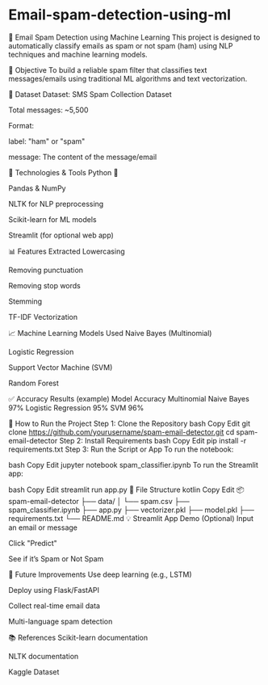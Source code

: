 # Email-spam-detection-using-ml
📧 Email Spam Detection using Machine Learning
This project is designed to automatically classify emails as spam or not spam (ham) using NLP techniques and machine learning models.

🧠 Objective
To build a reliable spam filter that classifies text messages/emails using traditional ML algorithms and text vectorization.

📂 Dataset
Dataset: SMS Spam Collection Dataset

Total messages: ~5,500

Format:

label: "ham" or "spam"

message: The content of the message/email

🔧 Technologies & Tools
Python 🐍

Pandas & NumPy

NLTK for NLP preprocessing

Scikit-learn for ML models

Streamlit (for optional web app)

📊 Features Extracted
Lowercasing

Removing punctuation

Removing stop words

Stemming

TF-IDF Vectorization

📈 Machine Learning Models Used
Naive Bayes (Multinomial)

Logistic Regression

Support Vector Machine (SVM)

Random Forest

✅ Accuracy Results (example)
Model	Accuracy
Multinomial Naive Bayes	97%
Logistic Regression	95%
SVM	96%

🧪 How to Run the Project
Step 1: Clone the Repository
bash
Copy
Edit
git clone https://github.com/yourusername/spam-email-detector.git
cd spam-email-detector
Step 2: Install Requirements
bash
Copy
Edit
pip install -r requirements.txt
Step 3: Run the Script or App
To run the notebook:

bash
Copy
Edit
jupyter notebook spam_classifier.ipynb
To run the Streamlit app:

bash
Copy
Edit
streamlit run app.py
📁 File Structure
kotlin
Copy
Edit
📦 spam-email-detector
├── data/
│   └── spam.csv
├── spam_classifier.ipynb
├── app.py
├── vectorizer.pkl
├── model.pkl
├── requirements.txt
└── README.md
💡 Streamlit App Demo (Optional)
Input an email or message

Click "Predict"

See if it’s Spam or Not Spam

🚀 Future Improvements
Use deep learning (e.g., LSTM)

Deploy using Flask/FastAPI

Collect real-time email data

Multi-language spam detection

📚 References
Scikit-learn documentation

NLTK documentation

Kaggle Dataset
